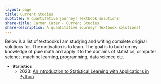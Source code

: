 ```yaml
---
layout: page
title: Current Studies
subtitle: A quantitative journey! Textbook solutions!
share-title: Carman Cater - Current Studies
share-description: A quantitative journey! Textbook solutions!
---
```


Below is a list of textbooks I am studying and writing complete original solutions for. The motivation is to learn. The goal is to build on my knowledge of pure math and apply it to the domains of statistics, computer science, machine learning, programming, data science etc.

- **Statistics**
    - 2023: [An Introduction to Statistical Learning with Applications in Python](ISLP.md)